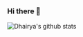 ### Hi there 👋

<!--
**dhairya137/dhairya137** is a ✨ _special_ ✨ repository because its `README.md` (this file) appears on your GitHub profile.

Here are some ideas to get you started:

- 🔭 I’m currently working on ... Nextjs
- 🌱 I’m currently learning ... Nextjs Strapi
- 🤔 I’m looking for help with ... Nextjs
- 💬 Ask me about ... JavaScript
- 📫 How to reach me: ... Twitter - dp_137
- 😄 Pronouns: ...
-->


<img align="center" src="https://github-readme-stats.vercel.app/api?username=dhairya137&show_icons=true&theme=light&line_height=27" alt="Dhairya's github stats"/>


